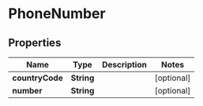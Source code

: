 

# PhoneNumber


## Properties

| Name | Type | Description | Notes |
|------------ | ------------- | ------------- | -------------|
|**countryCode** | **String** |  |  [optional] |
|**number** | **String** |  |  [optional] |



